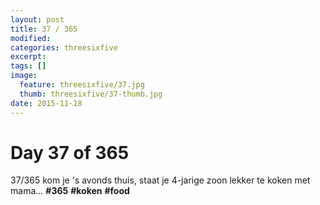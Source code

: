 ```yaml
---
layout: post
title: 37 / 365
modified:
categories: threesixfive
excerpt:
tags: []
image:
  feature: threesixfive/37.jpg
  thumb: threesixfive/37-thumb.jpg
date: 2015-11-18
---
```


# Day 37 of 365

37/365 kom je &#39;s avonds thuis, staat je 4-jarige zoon lekker te koken met mama... **\#365** **\#koken** **\#food**
